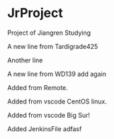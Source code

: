 # JrProject
Project of Jiangren Studying

A new line from Tardigrade425


Another line

A new line from WD139
add again

Added from Remote.

Added from vscode CentOS linux.

Added from vscode Big Sur!

Added JenkinsFile
adfasf

